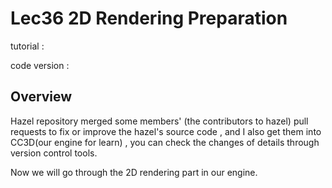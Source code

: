 # Lec36 2D Rendering Preparation

tutorial :

code version :

## Overview

 Hazel repository  merged some members' (the contributors to hazel) pull requests to fix or improve the hazel's source code , and I also get them into CC3D(our engine for learn) , you can check the changes of details through version control tools.  

Now we will go through the 2D rendering part in our engine.